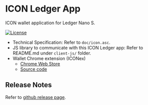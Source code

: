 # ICON Ledger App
ICON wallet application for Ledger Nano S.

[![License](https://img.shields.io/badge/License-Apache%202.0-blue.svg)](https://opensource.org/licenses/Apache-2.0)

* Technical Specification: Refer to `doc/icon.asc`.
* JS library to communicate with this ICON Ledger app: Refer to README.md under `client-js/` folder.
* Wallet Chrome extension (ICONex)
    * [Chrome Web Store](https://chrome.google.com/webstore/detail/iconex/flpiciilemghbmfalicajoolhkkenfel)
    * [Source code](https://github.com/icon-project/iconex_chrome_extension)

## Release Notes
Refer to [github release page](https://github.com/icon-project/ledger-app-icx/releases).